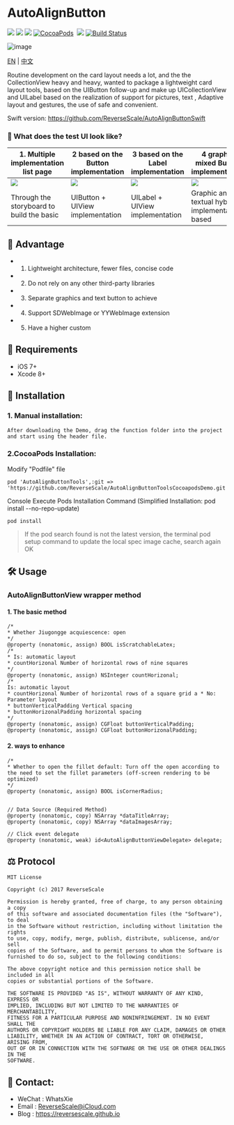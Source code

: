 # AutoAlignButton

![](https://img.shields.io/badge/platform-iOS-red.svg) 
![](https://img.shields.io/badge/language-Objective--C-orange.svg) 
![](https://img.shields.io/badge/download-791K-brightgreen.svg)
[![CocoaPods](http://img.shields.io/cocoapods/v/AutoAlignButtonTools.svg?style=flat)](http://cocoapods.org/pods/AutoAlignButtonTools)&nbsp;
![](https://img.shields.io/badge/license-MIT%20License-brightgreen.svg) 
[![Build Status](https://travis-ci.org/ReverseScale/AutoAlignButton.svg?branch=master)](https://travis-ci.org/ReverseScale/AutoAlignButton.svg?branch=master)

![image](http://og1yl0w9z.bkt.clouddn.com/17-6-30/11846761.jpg)

[EN](https://github.com/ReverseScale/AutoAlignButton) | [中文](https://github.com/ReverseScale/AutoAlignButton/blob/master/README_zh.md)

Routine development on the card layout needs a lot, and the the CollectionView heavy and heavy, wanted to package a lightweight card layout tools, based on the UIButton follow-up and make up UICollectionView and UILabel based on the realization of support for pictures, text , Adaptive layout and gestures, the use of safe and convenient.

Swift version: https://github.com/ReverseScale/AutoAlignButtonSwift

### 🎨 What does the test UI look like?

| 1. Multiple implementation list page | 2 based on the Button implementation | 3 based on the Label implementation | 4 graphic mixed Button implementation |
| ------------- | ------------- | ------------- | ------------- | 
| ![](http://og1yl0w9z.bkt.clouddn.com/18-3-15/96183113.jpg) | ![](http://og1yl0w9z.bkt.clouddn.com/18-3-15/79297328.jpg) | ![](http://og1yl0w9z.bkt.clouddn.com/18-3-15/48664315.jpg) | ![](http://og1yl0w9z.bkt.clouddn.com/18-3-15/18178223.jpg) |
| Through the storyboard to build the basic | UIButton + UIView implementation | UILabel + UIView implementation | Graphic and textual hybrid implementation based |

## 🚀 Advantage 
* 1. Lightweight architecture, fewer files, concise code
* 2. Do not rely on any other third-party libraries
* 3. Separate graphics and text button to achieve
* 4. Support SDWebImage or YYWebImage extension
* 5. Have a higher custom

## 🤖 Requirements 
* iOS 7+
* Xcode 8+

## 🎯 Installation
### 1. Manual installation:
`After downloading the Demo, drag the function folder into the project and start using the header file. `
### 2.CocoaPods Installation:
Modify "Podfile" file
```
pod 'AutoAlignButtonTools',:git => 'https://github.com/ReverseScale/AutoAlignButtonToolsCocoapodsDemo.git'
```
Console Execute Pods Installation Command (Simplified Installation: pod install --no-repo-update)
```
pod install
```
> If the pod search found is not the latest version, the terminal pod setup command to update the local spec image cache, search again OK

##  🛠 Usage
### AutoAlignButtonView wrapper method
#### 1. The basic method
```objc
/*
* Whether Jiugongge acquiescence: open
*/
@property (nonatomic, assign) BOOL isScratchableLatex;
/*
* Is: automatic layout
* countHorizonal Number of horizontal rows of nine squares
*/
@property (nonatomic, assign) NSInteger countHorizonal;
/*
Is: automatic layout
* countHorizonal Number of horizontal rows of a square grid a * No: Parameter layout
* buttonVerticalPadding Vertical spacing
* buttonHorizonalPadding horizontal spacing
*/
@property (nonatomic, assign) CGFloat buttonVerticalPadding;
@property (nonatomic, assign) CGFloat buttonHorizonalPadding;

```
#### 2. ways to enhance

```objc
/*
* Whether to open the fillet default: Turn off the open according to the need to set the fillet parameters (off-screen rendering to be optimized)
*/
@property (nonatomic, assign) BOOL isCornerRadius;


// Data Source (Required Method)
@property (nonatomic, copy) NSArray *dataTitleArray;
@property (nonatomic, copy) NSArray *dataImagesArray;

// Click event delegate
@property (nonatomic, weak) id<AutoAlignButtonViewDelegate> delegate;

```


## ⚖ Protocol
```
MIT License

Copyright (c) 2017 ReverseScale

Permission is hereby granted, free of charge, to any person obtaining a copy
of this software and associated documentation files (the "Software"), to deal
in the Software without restriction, including without limitation the rights
to use, copy, modify, merge, publish, distribute, sublicense, and/or sell
copies of the Software, and to permit persons to whom the Software is
furnished to do so, subject to the following conditions:

The above copyright notice and this permission notice shall be included in all
copies or substantial portions of the Software.

THE SOFTWARE IS PROVIDED "AS IS", WITHOUT WARRANTY OF ANY KIND, EXPRESS OR
IMPLIED, INCLUDING BUT NOT LIMITED TO THE WARRANTIES OF MERCHANTABILITY,
FITNESS FOR A PARTICULAR PURPOSE AND NONINFRINGEMENT. IN NO EVENT SHALL THE
AUTHORS OR COPYRIGHT HOLDERS BE LIABLE FOR ANY CLAIM, DAMAGES OR OTHER
LIABILITY, WHETHER IN AN ACTION OF CONTRACT, TORT OR OTHERWISE, ARISING FROM,
OUT OF OR IN CONNECTION WITH THE SOFTWARE OR THE USE OR OTHER DEALINGS IN THE
SOFTWARE.
```

##  😬 Contact:
* WeChat : WhatsXie
* Email : ReverseScale@iCloud.com
* Blog : https://reversescale.github.io
